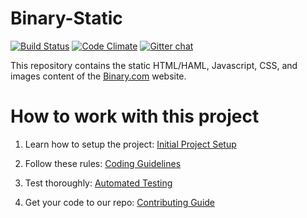 Binary-Static
=============

[![Build Status](https://travis-ci.org/binary-com/binary-static.svg?branch=master)](https://travis-ci.org/binary-com/binary-static)  [![Code Climate](https://codeclimate.com/github/binary-com/binary-static.png)](https://codeclimate.com/github/binary-com/binary-static)  [![Gitter chat](https://badges.gitter.im/binary-com/binary-static.png)](https://gitter.im/binary-com/binary-static)

This repository contains the static HTML/HAML, Javascript, CSS, and images content of the [Binary.com](http://www.binary.com) website.

How to work with this project
=============================

1. Learn how to setup the project:
[Initial Project Setup](https://github.com/binary-com/binary-static/wiki/Initial-Project-Setup)

2. Follow these rules:
[Coding Guidelines](https://github.com/binary-com/binary-static/wiki/Coding-Guidelines)

3. Test thoroughly:
[Automated Testing](https://github.com/binary-com/binary-static/wiki/Automated-Testing)

4. Get your code to our repo:
[Contributing Guide](https://github.com/binary-com/binary-static/wiki/Contributing-Guide)
